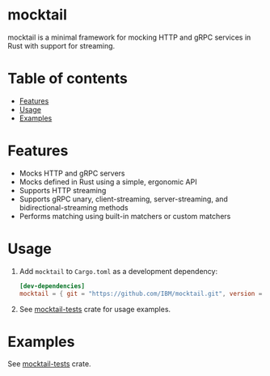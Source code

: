 # mocktail

mocktail is a minimal framework for mocking HTTP and gRPC services in Rust with support for streaming.

<!-- [![Crates.io](https://img.shields.io/crates/v/mocktail)](https://crates.io/crates/mocktail)
[![Documentation](https://docs.rs/mocktail/badge.svg)](https://docs.rs/mocktail)
[![Crates.io](https://img.shields.io/crates/l/mocktail)](LICENSE) -->

# Table of contents
* [Features](#features)
* [Usage](#usage)
* [Examples](#examples)

# Features
- Mocks HTTP and gRPC servers
- Mocks defined in Rust using a simple, ergonomic API
- Supports HTTP streaming
- Supports gRPC unary, client-streaming, server-streaming, and bidirectional-streaming methods
- Performs matching using built-in matchers or custom matchers

# Usage
1. Add `mocktail` to `Cargo.toml` as a development dependency:
    ```toml
    [dev-dependencies]
    mocktail = { git = "https://github.com/IBM/mocktail.git", version = "0.2.0-alpha" }
    ```

2. See [mocktail-tests](/mocktail-tests/) crate for usage examples.

# Examples
See [mocktail-tests](/mocktail-tests/) crate.
